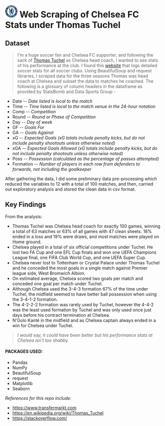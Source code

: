 # <img src="image/cfc_logo.png" width="40" height="40" /> Web Scraping of Chelsea FC Stats under Thomas Tuchel



## Dataset

> I'm a huge soccer fan and Chelsea FC supporter, and following the sack of [Thomas Tuchel](https://www.chelseafc.com/en/news/article/chelsea-football-club-part-company-with-thomas-tuchel) as Chelsea head coach, I wanted to see stats of his performance at the club. I found this [website](https://fbref.com/en/squads/cff3d9bb/2021-2022/Chelsea-Stats) that logs detailed soccer stats for all soccer clubs. Using BeautifulSoup and request libraries, I scraped data for the three seasons Thomas was head coach at Chelsea and subset the data to matches he coached. The following is a glossary of column headers in the dataframe as provided by StatsBomb and Data Sports Group -
- Date -- _Date listed is local to the match_
- Time -- _Time listed is local to the match venue in the 24-hour notation_
- Comp -- _Competition_
- Round -- _Round or Phase of Competition_
- Day -- _Day of week_
- GF -- _Goals For_
- GA -- _Goals Against_
- xG -- _Expected Goals (xG totals include penalty kicks, but do not include penalty shootouts unless otherwise noted)_
- xGA -- _Expected Goals Allowed (xG totals include penalty kicks, but do not include penalty shootouts unless otherwise noted)_
- Poss -- _Possession (calculated as the percentage of passes attempted)_
- Formation -- _Number of players in each row from defenders to forwards, not including the goalkeeper_

After gathering the data, I did some preliminary data pre-processing which reduced the variables to 12 with a total of 100 matches, and then, carried out exploratory analysis and stored the clean data in csv format.


## Key Findings

From the analysis:

- Thomas Tuchel was Chelsea head coach for exactly 100 games, winning a total of 63 matches or 63% of all games with 47 clean sheets. 18% ended in a loss and 19% were draws, and most matches were played on Home ground.
- Chelsea played in a total of six official competitions under Tuchel. He lost two FA Cup and one EFL Cup finals and won one UEFA Champions League final, one FIFA Club World Cup, and one UEFA Super Cup.
- Chelsea never lost to Tottenham or Crystal Palace under Thomas Tuchel and he conceded the most goals in a single match against Premier league side, West Bromwich Albion.
- On estimated average, Chelsea scored two goals per match and conceded one goal per match under Tuchel.
- Although Chelsea used the 3-4-3 formation 67% of the time under Tuchel, the midfield seemed to have better ball possession when using the 3-4-1-2 formation.
- The 4-2-2-2 formation was rarely used by Tuchel, however the 4-4-2 was the least used formation by Tuchel and was only used once just days before his contract termination at Chelsea.
- N'Golo Kanté in the midfield and as Chelsea captain always ended in a win for Chelsea under Tuchel.

> _I would say, it could have been better but his performance stats at Chelsea isn't too shabby._


#### PACKAGES USED:

- Pandas
- NumPy
- BeautifulSoup
- request
- Matplotlib
- Seaborn

_References for this repo include:_
- https://www.transfermarkt.com
- https://en.wikipedia.org/wiki/Thomas_Tuchel
- https://stackoverflow.com/
